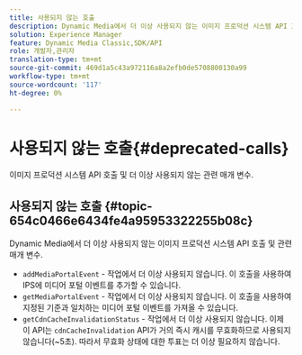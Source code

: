 ```yaml
---
title: 사용되지 않는 호출
description: Dynamic Media에서 더 이상 사용되지 않는 이미지 프로덕션 시스템 API 호출 및 관련 매개 변수.
solution: Experience Manager
feature: Dynamic Media Classic,SDK/API
role: 개발자,관리자
translation-type: tm+mt
source-git-commit: 469d1a5c43a972116a8a2efb0de5708800130a99
workflow-type: tm+mt
source-wordcount: '117'
ht-degree: 0%

---
```



# 사용되지 않는 호출{#deprecated-calls}

이미지 프로덕션 시스템 API 호출 및 더 이상 사용되지 않는 관련 매개 변수.

## 사용되지 않는 호출 {#topic-654c0466e6434fe4a95953322255b08c}

Dynamic Media에서 더 이상 사용되지 않는 이미지 프로덕션 시스템 API 호출 및 관련 매개 변수.

* `addMediaPortalEvent` - 작업에서 더 이상 사용되지 않습니다. 이 호출을 사용하여 IPS에 미디어 포털 이벤트를 추가할 수 있습니다.
* `getMediaPortalEvent` - 작업에서 더 이상 사용되지 않습니다. 이 호출을 사용하여 지정된 기준과 일치하는 미디어 포털 이벤트를 가져올 수 있습니다.
* `getCdnCacheInvalidationStatus` - 작업에서 더 이상 사용되지 않습니다. 이제 이 API는 `cdnCacheInvalidation` API가 거의 즉시 캐시를 무효화하므로 사용되지 않습니다(~5초). 따라서 무효화 상태에 대한 투표는 더 이상 필요하지 않습니다.

